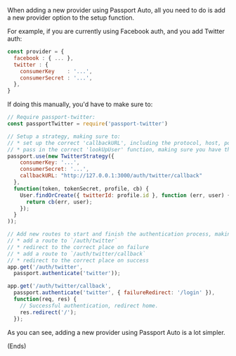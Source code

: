 When adding a new provider using Passport Auto, all you need to do is add a new provider option to the setup function.

For example, if you are currently using Facebook auth, and you add Twitter auth:

```js
const provider = {
  facebook : { ... },
  twitter : {
    consumerKey    : '...',
    consumerSecret : '...',
  },
}
```

If doing this manually, you'd have to make sure to:

```js
// Require passport-twitter:
const passportTwitter = require('passport-twitter')

// Setup a strategy, making sure to:
// * set up the correct 'callbackURL', including the protocol, host, port and path
// * pass in the correct 'lookUpUser' function, making sure you have the correct argument names
passport.use(new TwitterStrategy({
    consumerKey: '...',
    consumerSecret: '...',
    callbackURL: "http://127.0.0.1:3000/auth/twitter/callback"
  },
  function(token, tokenSecret, profile, cb) {
    User.findOrCreate({ twitterId: profile.id }, function (err, user) {
      return cb(err, user);
    });
  }
));

// Add new routes to start and finish the authentication process, making sure to:
// * add a route to `/auth/twitter`
// * redirect to the correct place on failure
// * add a route to `/auth/twitter/callback`
// * redirect to the correct place on success
app.get('/auth/twitter',
  passport.authenticate('twitter'));

app.get('/auth/twitter/callback',
  passport.authenticate('twitter', { failureRedirect: '/login' }),
  function(req, res) {
    // Successful authentication, redirect home.
    res.redirect('/');
  });
```

As you can see, adding a new provider using Passport Auto is a lot simpler.

(Ends)
